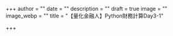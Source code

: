 +++
author = ""
date = ""
description = ""
draft = true
image = ""
image_webp = ""
title = "【量化金融人】Python財務計算Day3-1"

+++
